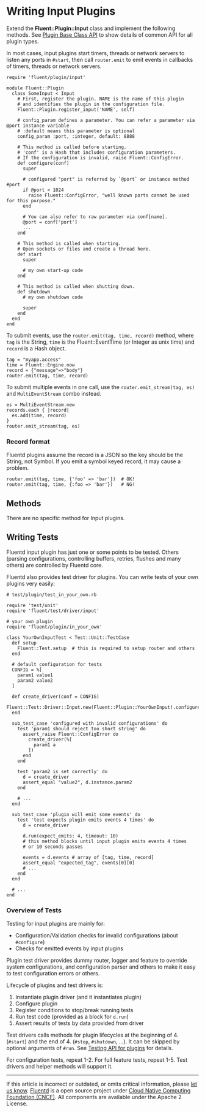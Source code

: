 # Writing Input Plugins

Extend the **Fluent::Plugin::Input** class and implement the following
methods. See [Plugin Base Class API](/articles/api-plugin-base.md) to show details of
common API for all plugin types.

In most cases, input plugins start timers, threads or network servers to
listen any ports in `#start`, then call `router.emit` to emit events in
callbacks of timers, threads or network servers.

``` {.CodeRay}
require 'fluent/plugin/input'

module Fluent::Plugin
  class SomeInput < Input
    # First, register the plugin. NAME is the name of this plugin
    # and identifies the plugin in the configuration file.
    Fluent::Plugin.register_input('NAME', self)

    # config_param defines a parameter. You can refer a parameter via @port instance variable
    # :default means this parameter is optional
    config_param :port, :integer, default: 8888

    # This method is called before starting.
    # 'conf' is a Hash that includes configuration parameters.
    # If the configuration is invalid, raise Fluent::ConfigError.
    def configure(conf)
      super

      # configured "port" is referred by `@port` or instance method #port
      if @port < 1024
        raise Fluent::ConfigError, "well known ports cannot be used for this purpose."
      end

      # You can also refer to raw parameter via conf[name].
      @port = conf['port']
      ...
    end

    # This method is called when starting.
    # Open sockets or files and create a thread here.
    def start
      super

      # my own start-up code
    end

    # This method is called when shutting down.
    def shutdown
      # my own shutdown code

      super
    end
  end
end
```

To submit events, use the `router.emit(tag, time, record)` method, where
`tag` is the String, `time` is the Fluent::EventTime (or Integer as unix
time) and `record` is a Hash object.

``` {.CodeRay}
tag = "myapp.access"
time = Fluent::Engine.now
record = {"message"=>"body"}
router.emit(tag, time, record)
```

To submit multiple events in one call, use the
`router.emit_stream(tag, es)` and `MultiEventStream` combo instead.

``` {.CodeRay}
es = MultiEventStream.new
records.each { |record|
  es.add(time, record)
}
router.emit_stream(tag, es)
```


### Record format

Fluentd plugins assume the record is a JSON so the key should be the
String, not Symbol. If you emit a symbol keyed record, it may cause a
problem.

``` {.CodeRay}
router.emit(tag, time, {'foo' => 'bar'})  # OK!
router.emit(tag, time, {:foo => 'bar'})   # NG!
```


## Methods

There are no specific method for Input plugins.


Writing Tests
-------------

Fluentd input plugin has just one or some points to be tested. Others
(parsing configurations, controlling buffers, retries, flushes and many
others) are controlled by Fluentd core.

Fluentd also provides test driver for plugins. You can write tests of
your own plugins very easily:

``` {.CodeRay}
# test/plugin/test_in_your_own.rb

require 'test/unit'
require 'fluent/test/driver/input'

# your own plugin
require 'fluent/plugin/in_your_own'

class YourOwnInputTest < Test::Unit::TestCase
  def setup
    Fluent::Test.setup  # this is required to setup router and others
  end

  # default configuration for tests
  CONFIG = %[
    param1 value1
    param2 value2
  ]

  def create_driver(conf = CONFIG)
    Fluent::Test::Driver::Input.new(Fluent::Plugin::YourOwnInput).configure(conf)
  end

  sub_test_case 'configured with invalid configurations' do
    test 'param1 should reject too short string' do
      assert_raise Fluent::ConfigError do
        create_driver(%[
          param1 a
        ])
      end
    end

    test 'param2 is set correctly' do
      d = create_driver
      assert_equal "value2", d.instance.param2
    end

    # ...
  end

  sub_test_case 'plugin will emit some events' do
    test 'test expects plugin emits events 4 times' do
      d = create_driver

      d.run(expect_emits: 4, timeout: 10)
      # this method blocks until input plugin emits events 4 times
      # or 10 seconds passes

      events = d.events # array of [tag, time, record]
      assert_equal "expected_tag", events[0][0]
      # ...
    end
  end

  # ...
end
```


### Overview of Tests

Testing for input plugins are mainly for:

-   Configuration/Validation checks for invalid configurations (about
    `#configure`)
-   Checks for emitted events by input plugins

Plugin test driver provides dummy router, logger and feature to override
system configurations, and configuration parser and others to make it
easy to test configuration errors or others.

Lifecycle of plugins and test drivers is:

1.  Instantiate plugin driver (and it instantiates plugin)
2.  Configure plugin
3.  Register conditions to stop/break running tests
4.  Run test code (provided as a block for `d.run`)
5.  Assert results of tests by data provided from driver

Test drivers calls methods for plugin lifecycles at the beginning of 4.
(`#start`) and the end of 4. (`#stop`, `#shutdown`, ...). It can be
skipped by optional arguments of `#run`. See [Testing API for
plugins](/articles/plugin-test-code.md) for details.

For configuration tests, repeat 1-2. For full feature tests, repeat 1-5.
Test drivers and helper methods will support it.


------------------------------------------------------------------------

If this article is incorrect or outdated, or omits critical information,
please [let us know](https://github.com/fluent/fluentd-docs/issues?state=open).
[Fluentd](http://www.fluentd.org/) is a open source project under [Cloud
Native Computing Foundation (CNCF)](https://cncf.io/). All components
are available under the Apache 2 License.
